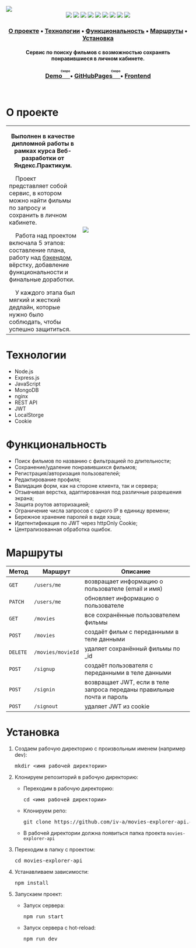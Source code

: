 <img src="https://user-images.githubusercontent.com/61308457/169072830-1eb3fd0e-cb12-40b1-bf33-87334492fb8c.svg" />

<div align="center">
  <img src="https://img.shields.io/badge/-React-202124?logo=react&logoColor=61DAFB&style=flat-square" />
  <img src="https://img.shields.io/badge/JavaScript-202124?style=flat-square&logo=javascript&logoColor=F7DF1E" />
  <img src="https://img.shields.io/badge/HTML5-E34F26?style=flat-square&logo=html5&logoColor=white" />
  <img src="https://img.shields.io/badge/CSS3-1572B6?style=flat-square&logo=css3&logoColor=white" />
  <img src="https://img.shields.io/badge/React_Router-CA4245?style=flat-square&logo=react-router&logoColor=white" />
  <img src="https://img.shields.io/badge/Node.JS-339933?style=flat-square&logo=node.js&logoColor=white" />
  <img src="https://img.shields.io/badge/Express.js-464646?style=flat-square&logo=express&logoColor=white" />
  <img src="https://img.shields.io/badge/MongoDB-47A248?style=flat-square&logo=mongodb&logoColor=white" />
  <img src="https://img.shields.io/badge/NGINX-009639?style=flat-square&logo=nginx&logoColor=white" />
</div>

<h3 align="center">
  <a href="#about">О проекте</a>
  •
  <a href="#techs">Технологии</a>
  •
  <a href="#functionality">Функциональность</a>
  •
  <a href="#routes">Маршруты</a>
  •
  <a href="#install">Установка</a>
  
</h3>

<h4 align=center>Сервис по поиску фильмов с возможностью сохранять понравившиеся в личном кабинете.
</h4>

<h3 align="center">
  <a href="#" title="Link">Demo<ruby>&nbsp;<rt>Скоро</rt></ruby></a> 
  •
  <a href="#">GitHubPages<ruby>&nbsp;<rt>Скоро</rt></ruby></a>
  •
  <a href="https://github.com/iv-a/movies-explorer-frontend">Frontend</a>
</h3>
<br>
<h1 id="about">О проекте</h1>
<table>
  <tbody>
    <tr>
      <td>
        <p align="center"><b>Выполнен в качестве дипломной работы в рамках курса Веб-разработки от Яндекс.Практикум. </b><p>
        <p>&nbsp;&nbsp;&nbsp;&nbsp;Проект представляет собой сервис, в котором можно найти фильмы по запросу и сохранить в личном кабинете.</p>
        <p>&nbsp;&nbsp;&nbsp;&nbsp;Работа над проектом включала 5 этапов: составление плана, работу над <a href="https://github.com/iv-a/movies-explorer-api">бэкендом</a>, вёрстку, добавление функциональности и финальные доработки.</p>
        &nbsp;&nbsp;&nbsp;&nbsp;У каждого этапа был мягкий и жесткий дедлайн, которые нужно было соблюдать, чтобы успешно защититься.
      </td>
      <td width="60%"><img src="https://user-images.githubusercontent.com/61308457/168448245-8d99008c-1cc2-4ad5-b1a7-a336c71f8c26.gif"/></td>
    </tr>
  </tbody>
</table>

<h1 id="techs">Технологии</h1>
<ul>
  <li>Node.js</li>
  <li>Express.js</li>
  <li>JavaScript</li>
  <li>MongoDB</li>
  <li>nginx</li>
  <li>REST API</li>
  <li>JWT</li>
  <li>LocalStorge</li>
  <li>Cookie</li>
</ul>
<h1 id="functionality">Функциональность</h1>
<ul>
  <li>Поиск фильмов по названию с фильтрацией по длительности;</li>
  <li>Сохранение/удаление понравившихся фильмов;</li>
  <li>Регистрация/авторизация пользователей;</li>
  <li>Редактирование профиля;</li>
  <li>Валидация форм, как на стороне клиента, так и сервера;</li>
  <li>Отзывчивая верстка, адаптированная под различные разрешения экрана;</li>
  <li>Защита роутов авторизацией;</li>
  <li>Ограничение числа запросов  с одного IP в единицу времени;</li>
  <li>Бережное хранение паролей в виде хэша;</li>
  <li>Идетентификация по JWT через httpOnly Cookie;</li>
  <li>Централизованная обработка ошибок.</li>
</ul>
<h1 id="routes">Маршруты</h1>
<table>
  <thead>
    <tr>
      <th>Метод</th>
      <th>Маршрут</th>
      <th>Описание</th>
    </tr>
  </thead>
  <tbody>
    <tr>
      <td><code>GET</code></td>
      <td><code>/users/me</code></td>
      <td>возвращает информацию о пользователе (email и имя)</td>
    </tr>
    <tr>
      <td><code>PATCH</code></td>
      <td><code>/users/me</code></td>
      <td>обновляет информацию о пользователе</td>
    </tr>
    <tr>
      <td><code>GET</code></td>
      <td><code>/movies</code></td>
      <td>все сохранённые пользователем фильмы</td>
    </tr>
    <tr>
      <td><code>POST</code></td>
      <td><code>/movies</code></td>
      <td>создаёт фильм с переданными в теле данными</td>
    </tr>
    <tr>
      <td><code>DELETE</code></td>
      <td><code>/movies/movieId</code></td>
      <td>удаляет сохранённый фильмы по _id</td>
    </tr>
    <tr>
      <td><code>POST</code></td>
      <td><code>/signup</code></td>
      <td>создаёт пользователя с переданными в теле данными</td>
    </tr>
    <tr>
      <td><code>POST</code></td>
      <td><code>/signin</code></td>
      <td>возвращает JWT, если в теле запроса переданы правильные почта и пароль</td>
    </tr>
    <tr>
      <td><code>POST</code></td>
      <td><code>/signout</code></td>
      <td>удаляет JWT из cookie</td>
    </tr>
  </tbody>
</table>
<h1 id="install">Установка</h1>
<ol>
<li>
  <p>Создаем рабочую директорию с произвольным именем (например dev):</p>
<pre>
mkdir <имя рабочей директории>
</pre>
</li>
<li>
  <p>Клонируем репозиторий в рабочую директорию:</p>
  <ul>
  <li>
    <p>Переходим в рабочую директорию:</p>
<pre>
cd <имя рабочей директории>
</pre>
  </li>
  <li>
    <p>Клонируем репо:</p>
<pre>
git clone https://github.com/iv-a/movies-explorer-api.git
</pre>
  </li>
    <li>
      В рабочей директории должна появиться папка проекта <code>movies-explorer-api</code>
    </li>
  </ul>
</li>
<li>
  <p>Переходим в папку с проектом:</p>
<pre>
cd movies-explorer-api
</pre>
</li>
<li>
  <p>Устанавливаем зависимости:</p>
<pre>
npm install
</pre>
</li>
<li>
  <p>Запускаем проект:</p>
  <ul>
    <li>
      <p>Запуск сервера:</p>
<pre>
npm run start
</pre>
    </li>
        <li>
      <p>Запуск сервера с hot-reload:</p>
<pre>
npm run dev
</pre>
    </li>
  </ul>
</li>
</ol>

